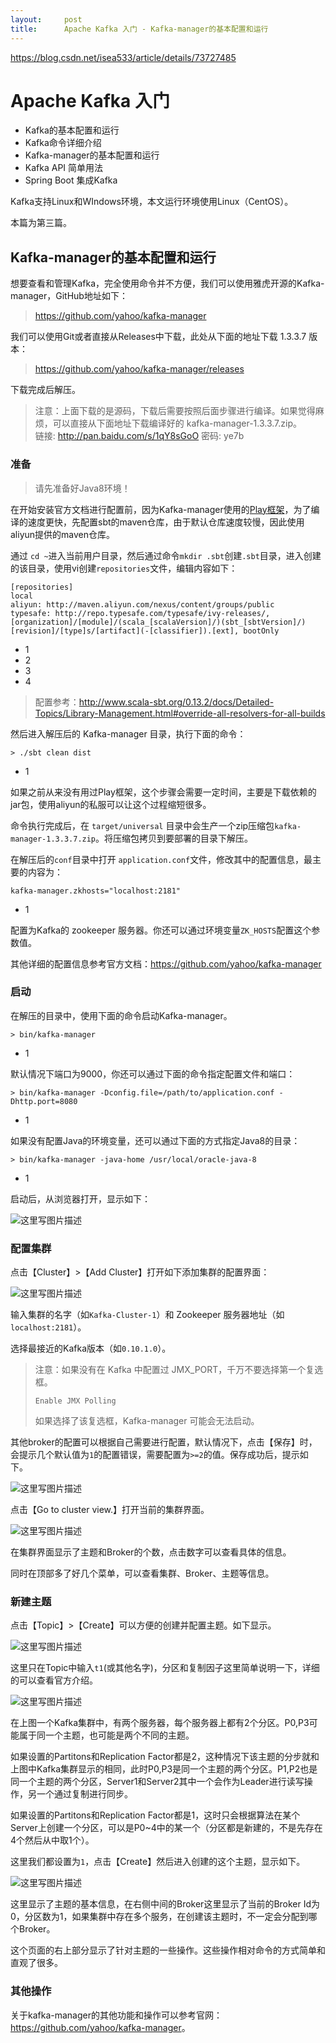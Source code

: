 ```yaml
---
layout:     post
title:      Apache Kafka 入门 - Kafka-manager的基本配置和运行
---
```

<div id="article_content" class="article_content clearfix csdn-tracking-statistics" data-pid="blog" data-mod="popu_307" data-dsm="post">
								            <link rel="stylesheet" href="https://csdnimg.cn/release/phoenix/template/css/ck_htmledit_views-f76675cdea.css">
						<div class="htmledit_views" id="content_views">
                <p><a href="https://blog.csdn.net/isea533/article/details/73727485" rel="nofollow">https://blog.csdn.net/isea533/article/details/73727485</a></p>

<h1 id="apache-kafka-入门">Apache Kafka 入门</h1>

<ul><li>Kafka的基本配置和运行</li>
	<li>Kafka命令详细介绍</li>
	<li>Kafka-manager的基本配置和运行</li>
	<li>Kafka API 简单用法</li>
	<li>Spring Boot 集成Kafka</li>
</ul><p>Kafka支持Linux和WIndows环境，本文运行环境使用Linux（CentOS）。</p>

<p>本篇为第三篇。</p>

<h2 id="kafka-manager的基本配置和运行"><a name="t1"></a>Kafka-manager的基本配置和运行</h2>

<p>想要查看和管理Kafka，完全使用命令并不方便，我们可以使用雅虎开源的Kafka-manager，GitHub地址如下：</p>

<blockquote>
<p><a href="https://github.com/yahoo/kafka-manager" rel="nofollow">https://github.com/yahoo/kafka-manager</a></p>
</blockquote>

<p>我们可以使用Git或者直接从Releases中下载，此处从下面的地址下载 1.3.3.7 版本：</p>

<blockquote>
<p><a href="https://github.com/yahoo/kafka-manager/releases" rel="nofollow">https://github.com/yahoo/kafka-manager/releases</a></p>
</blockquote>

<p>下载完成后解压。</p>

<blockquote>
<p>注意：上面下载的是源码，下载后需要按照后面步骤进行编译。如果觉得麻烦，可以直接从下面地址下载编译好的 kafka-manager-1.3.3.7.zip。 <br>
链接: <a href="http://pan.baidu.com/s/1qY8sGoO" rel="nofollow">http://pan.baidu.com/s/1qY8sGoO</a> 密码: ye7b</p>
</blockquote>

<h3 id="准备"><a name="t2"></a>准备</h3>

<blockquote>
<p>请先准备好Java8环境！</p>
</blockquote>

<p>在开始安装官方文档进行配置前，因为Kafka-manager使用的<a href="https://www.playframework.com/" rel="nofollow">Play框架</a>，为了编译的速度更快，先配置sbt的maven仓库，由于默认仓库速度较慢，因此使用aliyun提供的maven仓库。</p>

<p>通过 <code>cd ~</code>进入当前用户目录，然后通过命令<code>mkdir .sbt</code>创建<code>.sbt</code>目录，进入创建的该目录，使用vi创建<code>repositories</code>文件，编辑内容如下：</p>

<pre class="has">
<code>[repositories]
local
aliyun: http://maven.aliyun.com/nexus/content/groups/public
typesafe: http://repo.typesafe.com/typesafe/ivy-releases/, [organization]/[module]/(scala_[scalaVersion]/)(sbt_[sbtVersion]/)[revision]/[type]s/[artifact](-[classifier]).[ext], bootOnly</code></pre>

<ul><li>1</li>
	<li>2</li>
	<li>3</li>
	<li>4</li>
</ul><blockquote>
<p>配置参考：<a href="http://www.scala-sbt.org/0.13.2/docs/Detailed-Topics/Library-Management.html#override-all-resolvers-for-all-builds" rel="nofollow">http://www.scala-sbt.org/0.13.2/docs/Detailed-Topics/Library-Management.html#override-all-resolvers-for-all-builds</a></p>
</blockquote>

<p>然后进入解压后的 Kafka-manager 目录，执行下面的命令：</p>

<pre class="has">
<code>&gt; ./sbt clean dist</code></pre>

<ul><li>1</li>
</ul><p>如果之前从来没有用过Play框架，这个步骤会需要一定时间，主要是下载依赖的jar包，使用aliyun的私服可以让这个过程缩短很多。</p>

<p>命令执行完成后，在 <code>target/universal</code> 目录中会生产一个zip压缩包<code>kafka-manager-1.3.3.7.zip</code>。将压缩包拷贝到要部署的目录下解压。</p>

<p>在解压后的<code>conf</code>目录中打开 <code>application.conf</code>文件，修改其中的配置信息，最主要的内容为：</p>

<pre class="has">
<code>kafka-manager.zkhosts="localhost:2181"</code></pre>

<ul><li>1</li>
</ul><p>配置为Kafka的 zookeeper 服务器。你还可以通过环境变量<code>ZK_HOSTS</code>配置这个参数值。</p>

<p>其他详细的配置信息参考官方文档：<a href="https://github.com/yahoo/kafka-manager" rel="nofollow">https://github.com/yahoo/kafka-manager</a></p>

<h3 id="启动"><a name="t3"></a>启动</h3>

<p>在解压的目录中，使用下面的命令启动Kafka-manager。</p>

<pre class="has">
<code>&gt; bin/kafka-manager</code></pre>

<ul><li>1</li>
</ul><p>默认情况下端口为9000，你还可以通过下面的命令指定配置文件和端口：</p>

<pre class="has">
<code>&gt; bin/kafka-manager -Dconfig.file=/path/to/application.conf -Dhttp.port=8080</code></pre>

<ul><li>1</li>
</ul><p>如果没有配置Java的环境变量，还可以通过下面的方式指定Java8的目录：</p>

<pre class="has">
<code>&gt; bin/kafka-manager -java-home /usr/local/oracle-java-8</code></pre>

<ul><li>1</li>
</ul><p>启动后，从浏览器打开，显示如下：</p>

<p><img alt="这里写图片描述" class="has" src="https://img-blog.csdn.net/20170625192841911?watermark/2/text/aHR0cDovL2Jsb2cuY3Nkbi5uZXQvaXNlYTUzMw==/font/5a6L5L2T/fontsize/400/fill/I0JBQkFCMA==/dissolve/70/gravity/SouthEast"></p>

<h3 id="配置集群"><a name="t4"></a>配置集群</h3>

<p>点击【Cluster】&gt;【Add Cluster】打开如下添加集群的配置界面：</p>

<p><img alt="这里写图片描述" class="has" src="https://img-blog.csdn.net/20170625192943674?watermark/2/text/aHR0cDovL2Jsb2cuY3Nkbi5uZXQvaXNlYTUzMw==/font/5a6L5L2T/fontsize/400/fill/I0JBQkFCMA==/dissolve/70/gravity/SouthEast"></p>

<p>输入集群的名字（如<code>Kafka-Cluster-1</code>）和 Zookeeper 服务器地址（如<code>localhost:2181</code>）。</p>

<p>选择最接近的Kafka版本（如<code>0.10.1.0</code>）。</p>

<blockquote>
<p>注意：如果没有在 Kafka 中配置过 JMX_PORT，千万不要选择第一个复选框。</p>

<p><code>Enable JMX Polling</code></p>

<p>如果选择了该复选框，Kafka-manager 可能会无法启动。</p>
</blockquote>

<p>其他broker的配置可以根据自己需要进行配置，默认情况下，点击【保存】时，会提示几个默认值为<code>1</code>的配置错误，需要配置为<code>&gt;=2</code>的值。保存成功后，提示如下。</p>

<p><img alt="这里写图片描述" class="has" src="https://img-blog.csdn.net/20170625193400791?watermark/2/text/aHR0cDovL2Jsb2cuY3Nkbi5uZXQvaXNlYTUzMw==/font/5a6L5L2T/fontsize/400/fill/I0JBQkFCMA==/dissolve/70/gravity/SouthEast"></p>

<p>点击【Go to cluster view.】打开当前的集群界面。</p>

<p><img alt="这里写图片描述" class="has" src="https://img-blog.csdn.net/20170625193501068?watermark/2/text/aHR0cDovL2Jsb2cuY3Nkbi5uZXQvaXNlYTUzMw==/font/5a6L5L2T/fontsize/400/fill/I0JBQkFCMA==/dissolve/70/gravity/SouthEast"></p>

<p>在集群界面显示了主题和Broker的个数，点击数字可以查看具体的信息。</p>

<p>同时在顶部多了好几个菜单，可以查看集群、Broker、主题等信息。</p>

<h3 id="新建主题"><a name="t5"></a>新建主题</h3>

<p>点击【Topic】&gt;【Create】可以方便的创建并配置主题。如下显示。</p>

<p><img alt="这里写图片描述" class="has" src="https://img-blog.csdn.net/20170625193513512?watermark/2/text/aHR0cDovL2Jsb2cuY3Nkbi5uZXQvaXNlYTUzMw==/font/5a6L5L2T/fontsize/400/fill/I0JBQkFCMA==/dissolve/70/gravity/SouthEast"></p>

<p>这里只在Topic中输入<code>t1</code>(或其他名字)，分区和复制因子这里简单说明一下，详细的可以查看官方介绍。</p>

<p><img alt="这里写图片描述" class="has" src="https://img-blog.csdn.net/20170625193528575?watermark/2/text/aHR0cDovL2Jsb2cuY3Nkbi5uZXQvaXNlYTUzMw==/font/5a6L5L2T/fontsize/400/fill/I0JBQkFCMA==/dissolve/70/gravity/SouthEast"></p>

<p>在上图一个Kafka集群中，有两个服务器，每个服务器上都有2个分区。P0,P3可能属于同一个主题，也可能是两个不同的主题。</p>

<p>如果设置的Partitons和Replication Factor都是2，这种情况下该主题的分步就和上图中Kafka集群显示的相同，此时P0,P3是同一个主题的两个分区。P1,P2也是同一个主题的两个分区，Server1和Server2其中一个会作为Leader进行读写操作，另一个通过复制进行同步。</p>

<p>如果设置的Partitons和Replication Factor都是1，这时只会根据算法在某个Server上创建一个分区，可以是P0~4中的某一个（分区都是新建的，不是先存在4个然后从中取1个）。</p>

<p>这里我们都设置为<code>1</code>，点击【Create】然后进入创建的这个主题，显示如下。</p>

<p><img alt="这里写图片描述" class="has" src="https://img-blog.csdn.net/20170625193558455?watermark/2/text/aHR0cDovL2Jsb2cuY3Nkbi5uZXQvaXNlYTUzMw==/font/5a6L5L2T/fontsize/400/fill/I0JBQkFCMA==/dissolve/70/gravity/SouthEast"></p>

<p>这里显示了主题的基本信息，在右侧中间的Broker这里显示了当前的Broker Id为0，分区数为1，如果集群中存在多个服务，在创建该主题时，不一定会分配到哪个Broker。</p>

<p>这个页面的右上部分显示了针对主题的一些操作。这些操作相对命令的方式简单和直观了很多。</p>

<h3 id="其他操作"><a name="t6"></a>其他操作</h3>

<p>关于kafka-manager的其他功能和操作可以参考官网：<a href="https://github.com/yahoo/kafka-manager" rel="nofollow">https://github.com/yahoo/kafka-manager</a>。</p>            </div>
                </div>